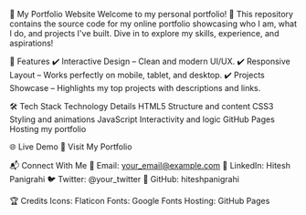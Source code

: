 🌟 My Portfolio Website
Welcome to my personal portfolio! 🎉 This repository contains the source code for my online portfolio showcasing who I am, what I do, and projects I've built. Dive in to explore my skills, experience, and aspirations!


🚀 Features
✔️ Interactive Design – Clean and modern UI/UX.
✔️ Responsive Layout – Works perfectly on mobile, tablet, and desktop.
✔️ Projects Showcase – Highlights my top projects with descriptions and links.

🛠️ Tech Stack
Technology	Details
HTML5	Structure and content
CSS3	Styling and animations
JavaScript	Interactivity and logic
GitHub Pages	Hosting my portfolio

🌐 Live Demo
🔗 Visit My Portfolio

📬 Connect With Me
📧 Email: your_email@example.com
💼 LinkedIn: Hitesh Panigrahi
🐦 Twitter: @your_twitter
🌟 GitHub: hiteshpanigrahi

🏆 Credits
Icons: Flaticon
Fonts: Google Fonts
Hosting: GitHub Pages
